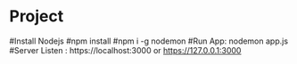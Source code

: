 # Project
#Install Nodejs
#npm install
#npm i -g nodemon
#Run App: nodemon app.js
#Server Listen : https://localhost:3000 or https://127.0.0.1:3000
